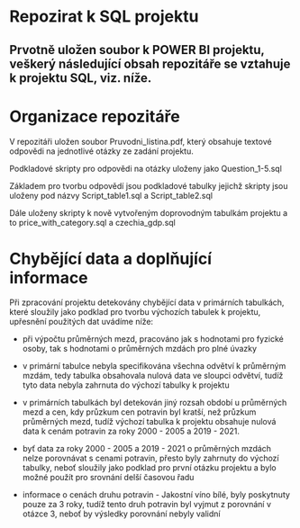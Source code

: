 # Repozirat k  SQL projektu


Prvotně uložen soubor k POWER BI projektu, veškerý následující obsah repozitáře se vztahuje k projektu SQL, viz. níže.
--------------------------------------------------------------------------------------------------------------------------------------------------------------------

# Organizace repozitáře

V repozitáři uložen soubor Pruvodni_listina.pdf, který obsahuje textové odpovědi na jednotlivé otázky ze zadání projektu.

Podkladové skripty pro odpovědi na otázky uloženy jako Question_1-5.sql

Základem pro tvorbu odpovědí jsou podkladové tabulky jejichž skripty jsou uloženy pod názvy Script_table1.sql a Script_table2.sql

Dále uloženy skripty k nově vytvořeným doprovodným tabulkám projektu a to price_with_category.sql a czechia_gdp.sql

# Chybějící data a doplňující informace

Při zpracování projektu detekovány chybějící data v primárních tabulkách, které sloužily jako podklad pro tvorbu výchozích tabulek k projektu, upřesnění použitých dat uvádíme níže:

- při výpočtu průměrných mezd, pracováno jak s hodnotami pro fyzické osoby, tak s hodnotami o průměrných mzdách pro plné úvazky

- v primární tabulce nebyla specifikována všechna odvětví k průměrným mzdám, tedy tabulka obsahovala nulová data ve sloupci odvětví, tudíž tyto data nebyla zahrnuta do výchozí tabulky k projektu

- v primárních tabulkách byl detekován jiný rozsah období u průměrných mezd a cen, kdy průzkum cen potravin byl kratší, než průzkum průměrných mezd, tudíž výchozí tabulka k projektu obsahuje nulová data k cenám potravin za roky 2000 - 2005 a 2019 - 2021. 

- byť data za roky 2000 - 2005 a 2019 - 2021 o průměrných mzdách nelze porovnávat s cenami potravin, přesto byly zahrnuty do výchozí tabulky, neboť sloužily jako podklad pro první otázku projektu a bylo možné použít pro srovnání delší časovou řadu

- informace o cenách druhu potravin - Jakostní víno bílé, byly poskytnuty pouze za 3 roky, tudíž tento druh potravin byl vyjmut z porovnání v otázce 3, neboť by výsledky porovnání nebyly validní
